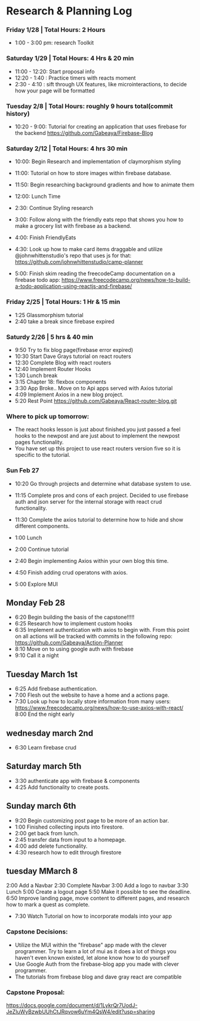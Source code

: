 # Research & Planning Log
### Friday 1/28 | Total Hours: 2 Hours
* 1:00 - 3:00 pm: research Toolkit 

### Saturday 1/29 | Total Hours: 4 Hrs & 20 min
* 11:00 - 12:20: Start proposal info
* 12:20 - 1:40 : Practice timers with reacts moment
* 2:30 - 4:10 : sift through UX features, like microinteractions, to decide how your page will be formatted

### Tuesday 2/8 | Total Hours: roughly 9 hours total(commit history)
* 10:20 - 9:00: Tutorial for creating an application that uses firebase for the backend https://github.com/Gabeaya/Firebase-Blog

### Saturday 2/12 | Total Hours: 4 hrs 30 min
* 10:00: Begin Research and implementation of claymorphism styling

* 11:00: Tutorial on how to store images within firebase database.
* 11:50: Begin researching background gradients and how to animate them
* 12:00: Lunch Time
* 2:30: Continue Styling research
* 3:00: Follow along with the friendly eats repo that shows you how to make a grocery list with firebase as a backend.
* 4:00: Finish FriendlyEats
* 4:30: Look up how to make card items draggable and utilize @johnwhittenstudio's repo that uses js for that: https://github.com/johnwhittenstudio/camp-planner
* 5:00: Finish skim reading the freecodeCamp documentation on a firebase todo app: https://www.freecodecamp.org/news/how-to-build-a-todo-application-using-reactjs-and-firebase/

### Friday 2/25 | Total Hours: 1 Hr & 15 min
* 1:25 Glassmorphism tutorial
* 2:40 take a break since firebase expired

### Saturdy 2/26 | 5 hrs & 40 min
* 9:50 Try to fix blog page(firebase error expired)
* 10:30 Start Dave Grays tutorial on react routers
* 12:30 Complete Blog with react routers
* 12:40 Implement Router Hooks
* 1:30 Lunch break
* 3:15 Chapter 18: flexbox components
* 3:30 App Broke.. Move on to Api apps served with Axios tutorial
* 4:09 Implement Axios in a new blog project.
* 5:20 Rest Point https://github.com/Gabeaya/React-router-blog.git


### Where to pick up tomorrow:
* The react hooks lesson is just about finished.you just passed a feel hooks to the newpost and are just about to implement the newpost pages functionality.
* You have set up this project to use react routers version five so it is specific to the tutorial.


### Sun Feb 27
* 10:20 Go through projects and determine what database system to use.
* 11:15 Complete pros and cons of each project. Decided to use firebase auth and json server for the internal storage with react crud functionality.

* 11:30 Complete the axios tutorial to determine how to hide and show different components.
* 1:00 Lunch

* 2:00 Continue tutorial

* 2:40 Begin implementing Axios within your own blog this time.

* 4:50 Finish adding crud operatons with axios.

* 5:00 Explore MUI 

## Monday Feb 28

* 6:20 Begin building the basis of the capstone!!!!!
* 6:25 Research how to implement custom hooks
* 6:35 Implement authentication with axios to begin with. From this point on all actions will be tracked with commits in the following repo:
https://github.com/Gabeaya/Action-Planner 
* 8:10 Move on to using google auth with firebase
* 9:10 Call it a night

## Tuesday March 1st 
* 6:25 Add firebase authentication.
* 7:00 Flesh out the website to have a home and a actions page.
* 7:30 Look up how to locally store information from many users: https://www.freecodecamp.org/news/how-to-use-axios-with-react/
8:00 End the night early
 

## wednesday march 2nd 
* 6:30 Learn firebase crud

## Saturday march 5th
* 3:30 authenticate app with firebase & components
* 4:25 Add functionality to create posts.

## Sunday march 6th
* 9:20 Begin customizing post page to be more of an action bar.
* 1:00 Finished collecting inputs into firestore.
* 2:00 get back from lunch.
* 2:45 transfer data from input to a homepage.
* 4:00 add delete functionality.
* 4:30 research how to edit through firestore
## tuesday MMarch 8
2:00 Add a Navbar
2:30 Complete Navbar
3:00 Add a logo to navbar
3:30 Lunch
5:00 Create a logout page
5:50 Make it possible to see the deadline.
6:50 Improve landing page, move content to different pages, and research how to mark a quest as complete.
* 7:30 Watch Tutorial on how to incorporate modals into your app
### Capstone Decisions:
* Utilize the MUI within the "firebase" app made with the clever programmer. Try to learn a lot of mui as it does a lot of things you haven't even known existed, let alone know how to do yourself
* Use Google Auth from the firebase-blog app you made with clever programmer.
* The tutorials from firebase blog and dave gray react are compatible


### Capstone Proposal:
https://docs.google.com/document/d/1LykrQr7UodJ-JeZIuWyBzwbUUhCtJRqvow6uYm4QsW4/edit?usp=sharing
